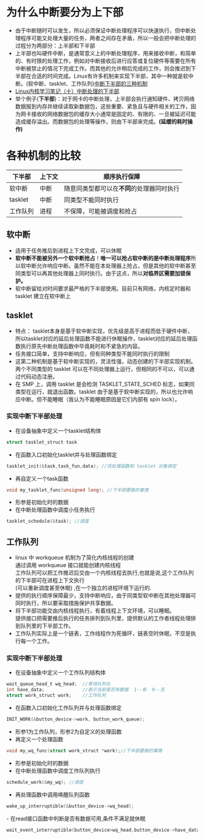 # 为什么中断要分为上下部
- 由于中断随时可以发生，所以必须保证中断处理程序可以快速执行，但中断处理程序可能又处理大量的任务，两者之间存在矛盾，所以一般会把中断处理的过程分为两部分：上半部和下半部
- 上半部也叫硬件中断，是通常意义上的中断处理程序，用来接收中断，和简单的、有时限的处理工作，例如对中断接收后进行应答或复位硬件等需要在所有中断被禁止的情况下完成工作。而其他的允许稍后完成的工作，则会推迟到下半部在合适的时间完成。Linux有许多机制来实现下半部，其中一种就是软中断。(软中断、tasklet、工作队列)[中断下半部的三种机制](https://blog.csdn.net/FreeeLinux/article/details/54266843)
- [Linux内核学习笔记（十）中断处理的下半部](https://www.huliujia.com/blog/1553798b9dd8620c2fb8839ea0fda9cb2490d83d/)
- 举个例子(**下半部**)：对于网卡的中断处理，上半部会执行通知硬件、拷贝网络数据报到内存并继续读取新数据包，这些重要、紧急且与硬件相关的工作，因为网卡接收的网络数据包的缓存大小通常是固定的、有限的、一旦被延迟可能造成缓存溢出。而数据包的处理等操作，则由下半部来完成。**(延缓的耗时操作)**
# 各种机制的比较
| 下半部   | 上下文 | 顺序执行保障                               |
| -------- | ------ | ------------------------------------------ |
| 软中断   | 中断   | 随意同类型都可以在**不同**的处理器同时执行 |
| tasklet  | 中断   | 同类型不能同时执行                         |
| 工作队列 | 进程   | 不保障，可能被调度和抢占                                           |

## 软中断
- 适用于任务推后到进程上下文完成，可以休眠
- **软中断不能被另外一个软中断抢占**！**唯一可以抢占软中断的是中断处理程序**所以软中断允许响应中断。虽然不能在本处理器上抢占，但是其他的软中断甚至同类型可以再其他处理器上同时执行。由于这点，所以**对临界区需要加锁保护。**
- 软中断留给对时间要求最严格的下半部使用。目前只有网络，内核定时器和 tasklet 建立在软中断上
## tasklet
- 特点： tasklet本身是基于软中断实现，优先级是高于进程而低于硬件中断，所以tasklet对应的延后处理函数不能进行休眠操作，tasklet对应的延后处理函数执行原先中断处理函数中毕竟耗时和不紧急的内容。
- 任务接口简单，支持中断响应，但有同种类型不能同时执行的限制
- 这第二种机制是基于软中断实现的，灵活性强，动态创建的下半部实现机制。两个不同类型的 tasklet 可以在不同处理器上运行，但相同的不可以，可以通过代码动态注册。
- 在 SMP 上，调用 tasklet 是会检测 TASKLET_STATE_SCHED 标志，如果同类型在运行，就退出函数。tasklet 由于是基于软中断实现的，所以也允许响应中断。但不能睡眠（我认为不能睡眠原因是它们内部有 spin lock）。

### 实现中断下半部处理
- 在设备抽象中定义一个tasklet结构体
```c 
struct tasklet_struct task
```
- 在函数入口初始化tasklet并与处理函数绑定
```c
tasklet_init(&task,task_fun,data); //将处理函数和 tasklet 对象绑定
```
- 再自定义一个task函数
```c
void my_tasklet_func(unsigned long); //下半部要做的事情
```
- 形参是初始化时的数据
- 在中断处理函数中调度小任务执行
```c
tasklet_schedule(&task); //调度
```


## 工作队列 
-   linux 中 workqueue 机制为了简化内核线程的创建  
通过调用 workqueue 接口就能创建内核线程  
工作队列可以把工作推迟后交由一个内核线程去执行,也就是说,这个工作队列的下半部可在进程上下文执行  
(可以重新调度甚至休眠) ,在一个独立的进程环境下运行的.
- 提供的执行顺序保障最少，支持中断响应，由于同类型软中断在其他处理器可同时执行，所以要采取措施保护共享数据。
- 将下半部功能交由内核线程执行，有着线程上下文环境，可以睡眠。  
提供接口把需要推后执行的任务排列到队列里，提供默认的工作者线程处理排到队列里的下半部工作。
- 工作队列实际上是一个链表，工作线程作为死循环，链表空时休眠，不空是执行每一个工作。

### 实现中断下半部处理
-   在设备抽象中定义一个工作队列结构体
```c
wait_queue_head_t wq_head;  //等待队列头
int have_data; 			    //表示当前是否有数据  1--有  0--无
struct work_struct work;    //工作队列
```
-   在函数入口初始化工作队列并与处理函数绑定
```c
INIT_WORK(&button_device->work, button_work_queue);
```
- 形参1为工作队列，形参2为自定义的处理函数
- 再定义一个处理函数
```c
void my_wq_func(struct work_struct *work);//下半部要做的事情
```
- 形参是初始化时的数据
- 在中断处理函数中调度工作队列执行
```c
schedule_work(&my_wq); //调度
```
- 再处理函数中调用唤醒队列函数
```c
wake_up_interruptible(&button_device->wq_head);
```
- 在read接口函数中判断是否有数据可用,条件不满足就休眠  
```c
wait_event_interruptible(button_device>wq_head,button_device->have_data);
```
